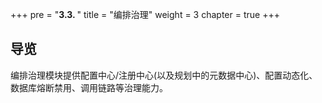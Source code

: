 +++
pre = "<b>3.3. </b>"
title = "编排治理"
weight = 3
chapter = true
+++

## 导览

编排治理模块提供配置中心/注册中心(以及规划中的元数据中心)、配置动态化、数据库熔断禁用、调用链路等治理能力。
